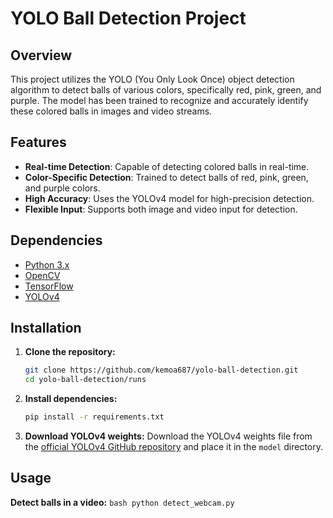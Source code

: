 # YOLO Ball Detection Project

## Overview

This project utilizes the YOLO (You Only Look Once) object detection algorithm to detect balls of various colors, specifically red, pink, green, and purple. The model has been trained to recognize and accurately identify these colored balls in images and video streams.

## Features

- **Real-time Detection**: Capable of detecting colored balls in real-time.
- **Color-Specific Detection**: Trained to detect balls of red, pink, green, and purple colors.
- **High Accuracy**: Uses the YOLOv4 model for high-precision detection.
- **Flexible Input**: Supports both image and video input for detection.

## Dependencies

- [Python 3.x](https://www.python.org/downloads/)
- [OpenCV](https://opencv.org/)
- [TensorFlow](https://www.tensorflow.org/install)
- [YOLOv4](https://github.com/AlexeyAB/darknet)

## Installation

1. **Clone the repository:**
    ```bash
    git clone https://github.com/kemoa687/yolo-ball-detection.git
    cd yolo-ball-detection/runs
    ```

2. **Install dependencies:**
    ```bash
    pip install -r requirements.txt
    ```

3. **Download YOLOv4 weights:**
    Download the YOLOv4 weights file from the [official YOLOv4 GitHub repository](https://github.com/AlexeyAB/darknet) and place it in the `model` directory.

## Usage

**Detect balls in a video:**
    ```bash
    python detect_webcam.py
    ```
